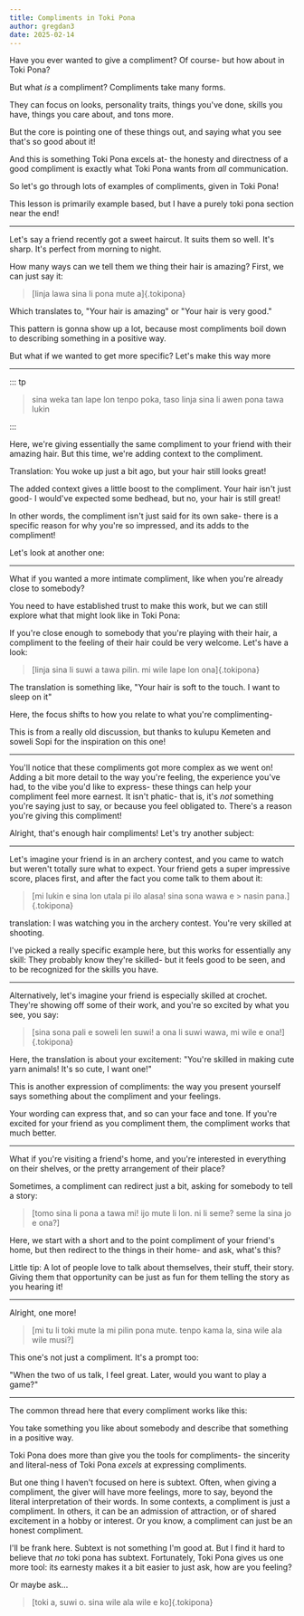 ```yaml
---
title: Compliments in Toki Pona
author: gregdan3
date: 2025-02-14
---
```


Have you ever wanted to give a compliment? Of course- but how about in Toki
Pona?

<!--toki a, jan ale o! mi jan Kekan San! mi wile pana e sona ni: seme la sina ken-->
<!--toki e pona pi jan ante?-->

<!-- Hey everyone, I'm gregdan3, and today I'm gonna tell you about how you give a -->
<!-- compliment in Toki Pona! -->

<!--Now, I do want to say two quick things before I get started: I'm gonna be-->
<!--focusing on the compliments involved in flirting, and how that can work in Toki-->
<!--Pona. It's up to you to find somebody who wants the cmpl!-->
<!---->
<!--And the second, compliments are different to different people- and to different-->
<!--cultures. I grew up in the southern United States with my own set of-->
<!--experiences, and I don't think I'm going to be able to separate my experiences-->
<!--from this lesson- but with any luck, I can generalize enough that these lessons-->
<!--can still work for you. And, of course, we're going to be focusing on how-->
<!--compliments relate to and work in Toki Pona, so that helps!-->
<!---->
<!--With that out of the way, we can get right to it, starting with:-->

But what _is_ a compliment? Compliments take many forms.

They can focus on looks, personality traits, things you've done, skills you
have, things you care about, and tons more.

But the core is pointing one of these things out, and saying what you see that's
so good about it!

And this is something Toki Pona excels at- the honesty and directness of a good
compliment is exactly what Toki Pona wants from _all_ communication.

So let's go through lots of examples of compliments, given in Toki Pona!

This lesson is primarily example based, but I have a purely toki pona section
near the end!

---

Let's say a friend recently got a sweet haircut. It suits them so well. It's
sharp. It's perfect from morning to night.

How many ways can we tell them we thing their hair is amazing? First, we can
just say it:

> [linja lawa sina li pona mute a]{.tokipona}

Which translates to, "Your hair is amazing" or "Your hair is very good."

This pattern is gonna show up a lot, because most compliments boil down to
describing something in a positive way.

But what if we wanted to get more specific? Let's make this way more

---

::: tp

> sina weka tan lape lon tenpo poka, taso linja sina li awen pona tawa lukin

:::

Here, we're giving essentially the same compliment to your friend with their
amazing hair. But this time, we're adding context to the compliment.

Translation: You woke up just a bit ago, but your hair still looks great!

The added context gives a little boost to the compliment. Your hair isn't just
good- I would've expected some bedhead, but no, your hair is still great!

In other words, the compliment isn't just said for its own sake- there is a
specific reason for why you're so impressed, and its adds to the compliment!

Let's look at another one:

---

<!-- What if you were watching a friend play basketball, and as they played their hair didn't move- it stayed perfectly in place, exactly how they want it? -->
<!---->
<!-- > [sina tawa wawa e sike la linja sina li tawa ala! mi wile e ni...]{.tokipona} -->
<!---->
<!-- Translated more naturally, "When you move the ball so quickly, your hair doesn't move at all! I'd love if my hair did that." -->

What if you wanted a more intimate compliment, like when you're already close to
somebody?

You need to have established trust to make this work, but we can still explore
what that might look like in Toki Pona:

If you're close enough to somebody that you're playing with their hair, a
compliment to the feeling of their hair could be very welcome. Let's have a
look:

> [linja sina li suwi a tawa pilin. mi wile lape lon ona]{.tokipona}

The translation is something like, "Your hair is soft to the touch. I want to
sleep on it"

Here, the focus shifts to how you relate to what you're complimenting-

This is from a really old discussion, but thanks to kulupu Kemeten and soweli
Sopi for the inspiration on this one!

---

You'll notice that these compliments got more complex as we went on! Adding a
bit more detail to the way you're feeling, the experience you've had, to the
vibe you'd like to express- these things can help your compliment feel more
earnest. It isn't phatic- that is, it's _not_ something you're saying just to
say, or because you feel obligated to. There's a reason you're giving this
compliment!

Alright, that's enough hair compliments! Let's try another subject:

---

Let's imagine your friend is in an archery contest, and you came to watch but
weren't totally sure what to expect. Your friend gets a super impressive score,
places first, and after the fact you come talk to them about it:

> [mi lukin e sina lon utala pi ilo alasa! sina sona wawa e > nasin pana.]{.tokipona}

translation: I was watching you in the archery contest. You're very skilled at
shooting.

I've picked a really specific example here, but this works for essentially any
skill: They probably know they're skilled- but it feels good to be seen, and to
be recognized for the skills you have.

---

Alternatively, let's imagine your friend is especially skilled at crochet.
They're showing off some of their work, and you're so excited by what you see,
you say:

> [sina sona pali e soweli len suwi! a ona li suwi wawa, mi wile e ona!]{.tokipona}

Here, the translation is about your excitement: "You're skilled in making cute
yarn animals! It's so cute, I want one!"

This is another expression of compliments: the way you present yourself says
something about the compliment and your feelings.

Your wording can express that, and so can your face and tone. If you're excited
for your friend as you compliment them, the compliment works that much better.

---

What if you're visiting a friend's home, and you're interested in everything on
their shelves, or the pretty arrangement of their place?

Sometimes, a compliment can redirect just a bit, asking for somebody to tell a
story:

> [tomo sina li pona a tawa mi! ijo mute li lon. ni li seme? seme la sina jo e ona?]

Here, we start with a short and to the point compliment of your friend's home,
but then redirect to the things in their home- and ask, what's this?

Little tip: A lot of people love to talk about themselves, their stuff, their
story. Giving them that opportunity can be just as fun for them telling the
story as you hearing it!

---

Alright, one more!

> [mi tu li toki mute la mi pilin pona mute. tenpo kama la, sina wile ala wile musi?]

This one's not just a compliment. It's a prompt too:

"When the two of us talk, I feel great. Later, would you want to play a game?"

---

The common thread here that every compliment works like this:

You take something you like about somebody and describe that something in a
positive way.

Toki Pona does more than give you the tools for compliments- the sincerity and
literal-ness of Toki Pona _excels_ at expressing compliments.

But one thing I haven't focused on here is subtext. Often, when giving a
compliment, the giver will have more feelings, more to say, beyond the literal
interpretation of their words. In some contexts, a compliment is just a
compliment. In others, it can be an admission of attraction, or of shared
excitement in a hobby or interest. Or you know, a compliment can just be an
honest compliment.

I'll be frank here. Subtext is not something I'm good at. But I find it hard to
believe that _no_ toki pona has subtext. Fortunately, Toki Pona gives us one
more tool: its earnesty makes it a bit easier to just ask, how are you feeling?

Or maybe ask...

> [toki a, suwi o. sina wile ala wile e ko]{.tokipona}
